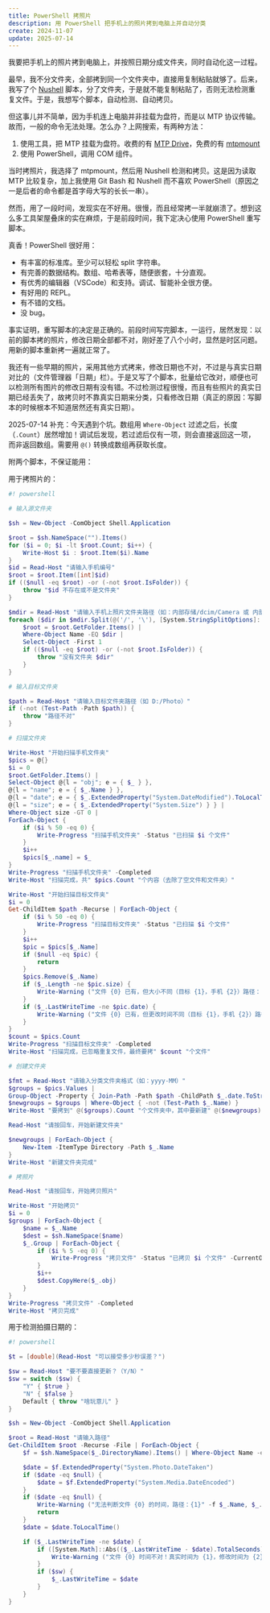 ```yaml
---
title: PowerShell 拷照片
description: 用 PowerShell 把手机上的照片拷到电脑上并自动分类
create: 2024-11-07
update: 2025-07-14
---
```


我要把手机上的照片拷到电脑上，并按照日期分成文件夹，同时自动化这一过程。

最早，我不分文件夹，全部拷到同一个文件夹中，直接用复制粘贴就够了。后来，我写了个 [Nushell](https://www.nushell.sh/zh-CN/) 脚本，分了文件夹，于是就不能复制粘贴了，否则无法检测重复文件。于是，我想写个脚本，自动检测、自动拷贝。

但这事儿并不简单，因为手机连上电脑并非挂载为盘符，而是以 MTP 协议传输。故而，一般的命令无法处理。怎么办？上网搜索，有两种方法：

1. 使用工具，把 MTP 挂载为盘符。收费的有 [MTP Drive](https://www.mtpdrive.com/)，免费的有 [mtpmount](https://github.com/hst125fan/mtpmount/)
2. 使用 PowerShell，调用 COM 组件。

当时拷照片，我选择了 mtpmount，然后用 Nushell 检测和拷贝。这是因为读取 MTP 比较复杂，加上我使用 Git Bash 和 Nushell 而不喜欢 PowerShell（原因之一是后者的命令都是首字母大写的长长一串）。

然而，用了一段时间，发现实在不好用。很慢，而且经常拷一半就崩溃了。想到这么多工具架屋叠床的实在麻烦，于是前段时间，我下定决心使用 PowerShell 重写脚本。

真香！PowerShell 很好用：

- 有丰富的标准库。至少可以轻松 split 字符串。
- 有完善的数据结构。数组、哈希表等，随便嵌套，十分直观。
- 有优秀的编辑器（VSCode）和支持。调试、智能补全很方便。
- 有好用的 REPL。
- 有不错的文档。
- 没 bug。

事实证明，重写脚本的决定是正确的。前段时间写完脚本，一运行，居然发现：以前的脚本拷的照片，修改日期全部都不对，刚好差了八个小时，显然是时区问题。用新的脚本重新拷一遍就正常了。

我还有一些早期的照片，采用其他方式拷来，修改日期也不对，不过是与真实日期对比的（文件管理器「日期」栏）。于是又写了个脚本，批量给它改对，顺便也可以检测所有图片的修改日期有没有错。不过检测过程很慢，而且有些照片的真实日期已经丢失了，故拷贝时不靠真实日期来分类，只看修改日期（真正的原因：写脚本的时候根本不知道居然还有真实日期）。

2025-07-14 补充：今天遇到个坑。数组用 `Where-Object` 过滤之后，长度（`.Count`）居然增加！调试后发现，若过滤后仅有一项，则会直接返回这一项，而非返回数组。需要用 `@()` 转换成数组再获取长度。

附两个脚本，不保证能用：

用于拷照片的：

```powershell
#! powershell

# 输入源文件夹

$sh = New-Object -ComObject Shell.Application

$root = $sh.NameSpace("").Items()
for ($i = 0; $i -lt $root.Count; $i++) {
    Write-Host $i : $root.Item($i).Name
}
$id = Read-Host "请输入手机编号"
$root = $root.Item([int]$id)
if (($null -eq $root) -or (-not $root.IsFolder)) {
    throw "$id 不存在或不是文件夹"
}

$mdir = Read-Host "请输入手机上照片文件夹路径（如：内部存储/dcim/Camera 或 内部存储/Pictures/WeiXin）"
foreach ($dir in $mdir.Split(@('/', '\'), [System.StringSplitOptions]::RemoveEmptyEntries)) {
    $root = $root.GetFolder.Items() |
    Where-Object Name -EQ $dir |
    Select-Object -First 1
    if (($null -eq $root) -or (-not $root.IsFolder)) {
        throw "没有文件夹 $dir"
    }
}

# 输入目标文件夹

$path = Read-Host "请输入目标文件夹路径（如 D:/Photo）"
if (-not (Test-Path -Path $path)) {
    throw "路径不对"
}

# 扫描文件夹

Write-Host "开始扫描手机文件夹"
$pics = @{}
$i = 0
$root.GetFolder.Items() |
Select-Object @{l = "obj"; e = { $_ } },
@{l = "name"; e = { $_.Name } },
@{l = "date"; e = { $_.ExtendedProperty("System.DateModified").ToLocalTime() } },
@{l = "size"; e = { $_.ExtendedProperty("System.Size") } } |
Where-Object size -GT 0 |
ForEach-Object {
    if ($i % 50 -eq 0) {
        Write-Progress "扫描手机文件夹" -Status "已扫描 $i 个文件"
    }
    $i++
    $pics[$_.name] = $_
}
Write-Progress "扫描手机文件夹" -Completed
Write-Host "扫描完成，共" $pics.Count "个内容（去除了空文件和文件夹）"

Write-Host "开始扫描目标文件夹"
$i = 0
Get-ChildItem $path -Recurse | ForEach-Object {
    if ($i % 50 -eq 0) {
        Write-Progress "扫描目标文件夹" -Status "已扫描 $i 个文件"
    }
    $i++
    $pic = $pics[$_.Name]
    if ($null -eq $pic) {
        return
    }
    $pics.Remove($_.Name)
    if ($_.Length -ne $pic.size) {
        Write-Warning ("文件 {0} 已有，但大小不同（目标 {1}，手机 {2}）路径：{3}" -f $_.Name, $_.Length, $pic.size, $_.FullName)
    }
    if ($_.LastWriteTime -ne $pic.date) {
        Write-Warning ("文件 {0} 已有，但更改时间不同（目标 {1}，手机 {2}）路径：{3}" -f $_.Name, $_.LastWriteTime, $pic.date, $_.FullName)
    }
}
$count = $pics.Count
Write-Progress "扫描目标文件夹" -Completed
Write-Host "扫描完成，已忽略重复文件，最终要拷" $count "个文件"

# 创建文件夹

$fmt = Read-Host "请输入分类文件夹格式（如：yyyy-MM）"
$groups = $pics.Values |
Group-Object -Property { Join-Path -Path $path -ChildPath $_.date.ToString($fmt) }
$newgroups = $groups | Where-Object { -not (Test-Path $_.Name) }
Write-Host "要拷到" @($groups).Count "个文件夹中，其中要新建" @($newgroups).Count "个"

Read-Host "请按回车，开始新建文件夹"

$newgroups | ForEach-Object {
    New-Item -ItemType Directory -Path $_.Name
}
Write-Host "新建文件夹完成"

# 拷照片

Read-Host "请按回车，开始拷贝照片"

Write-Host "开始拷贝"
$i = 0
$groups | ForEach-Object {
    $name = $_.Name
    $dest = $sh.NameSpace($name)
    $_.Group | ForEach-Object {
        if ($i % 5 -eq 0) {
            Write-Progress "拷贝文件" -Status "已拷贝 $i 个文件" -CurrentOperation "正在拷贝到 $name" -PercentComplete ($i * 100 / $count)
        }
        $i++
        $dest.CopyHere($_.obj)
    }
}
Write-Progress "拷贝文件" -Completed
Write-Host "拷贝完成"
```

用于检测拍摄日期的：

```powershell
#! powershell

$t = [double](Read-Host "可以接受多少秒误差？")

$sw = Read-Host "要不要直接更新？（Y/N）"
$sw = switch ($sw) {
    "Y" { $true }
    "N" { $false }
    Default { throw "啥玩意儿" }
}

$sh = New-Object -ComObject Shell.Application

$root = Read-Host "请输入路径"
Get-ChildItem $root -Recurse -File | ForEach-Object {
    $f = $sh.NameSpace($_.DirectoryName).Items() | Where-Object Name -eq $_.Name

    $date = $f.ExtendedProperty("System.Photo.DateTaken")
    if ($date -eq $null) {
        $date = $f.ExtendedProperty("System.Media.DateEncoded")
    }
    if ($date -eq $null) {
        Write-Warning ("无法判断文件 {0} 的时间，路径：{1}" -f $_.Name, $_.FullName)
        return
    }
    $date = $date.ToLocalTime()

    if ($_.LastWriteTime -ne $date) {
        if ([System.Math]::Abs(($_.LastWriteTime - $date).TotalSeconds) -gt $t) {
            Write-Warning ("文件 {0} 时间不对！真实时间为 {1}，修改时间为 {2}，路径：{3}" -f $_.Name, $date, $_.LastWriteTime, $_.FullName)
        }
        if ($sw) {
            $_.LastWriteTime = $date
        }
    }
}
```
